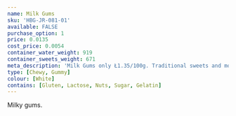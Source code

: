 ```yaml
---
name: Milk Gums
sku: 'HBG-JR-081-01'
available: FALSE
purchase_option: 1
price: 0.0135
cost_price: 0.0054
container_water_weight: 919
container_sweets_weight: 671
meta_description: 'Milk Gums only Ł1.35/100g. Traditional sweets and more at Humbugs Confectionery Store. Specialists in satisfying your sweet tooth!'
type: [Chewy, Gummy]
colour: [White]
contains: [Gluten, Lactose, Nuts, Sugar, Gelatin]
---
```

Milky gums.